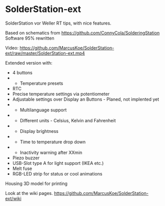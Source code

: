 # SolderStation-ext
SolderStation vor Weller RT tips, with nice features.

Based on schematics from https://github.com/ConnyCola/SolderingStation
Software 95% rewritten

Video: https://github.com/MarcusKoe/SolderStation-ext/raw/master/SolderStation-ext.mp4

Extended version with:
- 4 buttons
- - Temperature presets
- RTC
- Precise temperature settings via potentiometer
- Adjustable settings over Display an Buttons - Planed, not implented yet
- - Multilanguage support
- - Different units - Celsius, Kelvin and Fahrenheit
- - Display brightness
- - Time to temperature drop down
- - Inactivity warning after XXmin 
- Piezo buzzer
- USB-Slot type A for light support (IKEA etc.)
- Melt fuse
- RGB-LED strip for status or cool animations

Housing 3D model for printing

Look at the wiki pages. https://github.com/MarcusKoe/SolderStation-ext/wiki
